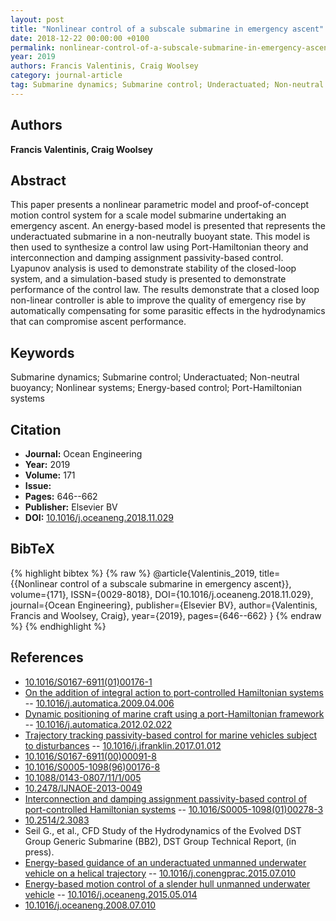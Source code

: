 ```yaml
---
layout: post
title: "Nonlinear control of a subscale submarine in emergency ascent"
date: 2018-12-22 00:00:00 +0100
permalink: nonlinear-control-of-a-subscale-submarine-in-emergency-ascent
year: 2019
authors: Francis Valentinis, Craig Woolsey
category: journal-article
tag: Submarine dynamics; Submarine control; Underactuated; Non-neutral buoyancy; Nonlinear systems; Energy-based control; Port-Hamiltonian systems
---
```

 
## Authors
**Francis Valentinis, Craig Woolsey**
 
## Abstract
This paper presents a nonlinear parametric model and proof-of-concept motion control system for a scale model submarine undertaking an emergency ascent. An energy-based model is presented that represents the underactuated submarine in a non-neutrally buoyant state. This model is then used to synthesize a control law using Port-Hamiltonian theory and interconnection and damping assignment passivity-based control. Lyapunov analysis is used to demonstrate stability of the closed-loop system, and a simulation-based study is presented to demonstrate performance of the control law. The results demonstrate that a closed loop non-linear controller is able to improve the quality of emergency rise by automatically compensating for some parasitic effects in the hydrodynamics that can compromise ascent performance.
 
## Keywords
Submarine dynamics; Submarine control; Underactuated; Non-neutral buoyancy; Nonlinear systems; Energy-based control; Port-Hamiltonian systems
 
## Citation
- **Journal:** Ocean Engineering
- **Year:** 2019
- **Volume:** 171
- **Issue:** 
- **Pages:** 646--662
- **Publisher:** Elsevier BV
- **DOI:** [10.1016/j.oceaneng.2018.11.029](https://doi.org/10.1016/j.oceaneng.2018.11.029)
 
## BibTeX
{% highlight bibtex %}
{% raw %}
@article{Valentinis_2019,
  title={{Nonlinear control of a subscale submarine in emergency ascent}},
  volume={171},
  ISSN={0029-8018},
  DOI={10.1016/j.oceaneng.2018.11.029},
  journal={Ocean Engineering},
  publisher={Elsevier BV},
  author={Valentinis, Francis and Woolsey, Craig},
  year={2019},
  pages={646--662}
}
{% endraw %}
{% endhighlight %}
 
## References
- [10.1016/S0167-6911(01)00176-1](https://doi.org/10.1016/S0167-6911(01)00176-1)
- [On the addition of integral action to port-controlled Hamiltonian systems](on-the-addition-of-integral-action-to-port-controlled-hamiltonian-systems) -- [10.1016/j.automatica.2009.04.006](https://doi.org/10.1016/j.automatica.2009.04.006)
- [Dynamic positioning of marine craft using a port-Hamiltonian framework](dynamic-positioning-of-marine-craft-using-a-port-hamiltonian-framework) -- [10.1016/j.automatica.2012.02.022](https://doi.org/10.1016/j.automatica.2012.02.022)
- [Trajectory tracking passivity-based control for marine vehicles subject to disturbances](trajectory-tracking-passivity-based-control-for-marine-vehicles-subject-to-disturbances) -- [10.1016/j.jfranklin.2017.01.012](https://doi.org/10.1016/j.jfranklin.2017.01.012)
- [10.1016/S0167-6911(00)00091-8](https://doi.org/10.1016/S0167-6911(00)00091-8)
- [10.1016/S0005-1098(96)00176-8](https://doi.org/10.1016/S0005-1098(96)00176-8)
- [10.1088/0143-0807/11/1/005](https://doi.org/10.1088/0143-0807/11/1/005)
- [10.2478/IJNAOE-2013-0049](https://doi.org/10.2478/IJNAOE-2013-0049)
- [Interconnection and damping assignment passivity-based control of port-controlled Hamiltonian systems](interconnection-and-damping-assignment-passivity-based-control-of-port-controlled-hamiltonian-systems) -- [10.1016/S0005-1098(01)00278-3](https://doi.org/10.1016/S0005-1098(01)00278-3)
- [10.2514/2.3083](https://doi.org/10.2514/2.3083)
- Seil G., et al., CFD Study of the Hydrodynamics of the Evolved DST Group Generic Submarine (BB2), DST Group Technical Report, (in press).
- [Energy-based guidance of an underactuated unmanned underwater vehicle on a helical trajectory](energy-based-guidance-of-an-underactuated-unmanned-underwater-vehicle-on-a-helical-trajectory) -- [10.1016/j.conengprac.2015.07.010](https://doi.org/10.1016/j.conengprac.2015.07.010)
- [Energy-based motion control of a slender hull unmanned underwater vehicle](energy-based-motion-control-of-a-slender-hull-unmanned-underwater-vehicle) -- [10.1016/j.oceaneng.2015.05.014](https://doi.org/10.1016/j.oceaneng.2015.05.014)
- [10.1016/j.oceaneng.2008.07.010](https://doi.org/10.1016/j.oceaneng.2008.07.010)

